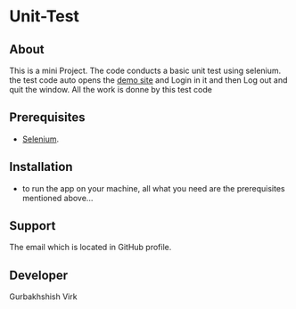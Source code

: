 # Unit-Test
## About
This is a mini Project. The code conducts a basic unit test using selenium. the test code auto opens the [demo site](https://opensource-demo.orangehrmlive.com/) and Login in it and then Log out and quit the window. All the work is donne by 
this test code

## Prerequisites
- [Selenium](https://selenium-python.readthedocs.io/).

## Installation
- to run the app on your machine, all what you need are the prerequisites mentioned above...

## Support 
The email which is located in GitHub profile.

## Developer
Gurbakhshish Virk
